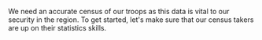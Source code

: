 We need an accurate census of our troops as this data is vital to our security in the region. 
To get started, let's make sure that our census takers are up on their statistics skills.
